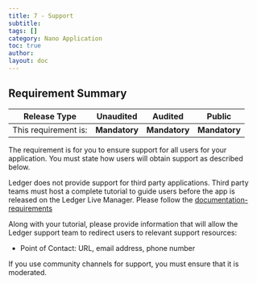 ```yaml
---
title: 7 - Support
subtitle:
tags: []
category: Nano Application
toc: true
author:
layout: doc
---
```


## Requirement Summary

|    Release Type       |          Unaudited     |          Audited       |          Public        |
|-----------------------|------------------------|------------------------|------------------------|
|  This requirement is: |    <b>Mandatory</b>    |   <b>Mandatory</b>     |   <b>Mandatory</b>     |

The requirement is for you to ensure support for all users for your application. You must state how users will obtain support as described below.

Ledger does not provide support for third party applications. Third party teams must host a complete tutorial to guide users before the app is released on the Ledger Live Manager. Please follow the [documentation-requirements](../documentation-requirements)

Along with your tutorial, please provide information that will allow the Ledger support team to redirect users to relevant support resources:
- Point of Contact: URL, email address, phone number

If you use community channels for support, you must ensure that it is moderated.